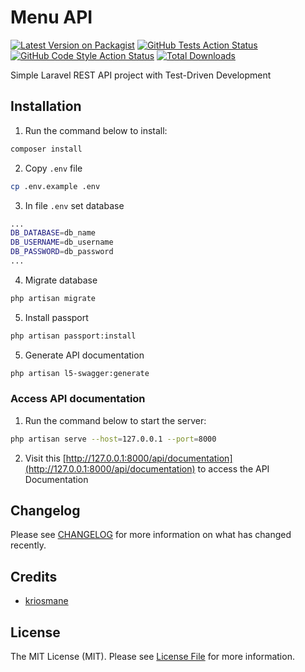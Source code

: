 
# Menu API


[![Latest Version on Packagist](https://img.shields.io/packagist/v/:vendor_slug/:package_slug.svg?style=flat-square)](https://packagist.org/packages/:vendor_slug/:package_slug)
[![GitHub Tests Action Status](https://img.shields.io/github/workflow/status/:vendor_slug/:package_slug/run-tests?label=tests)](https://github.com/:vendor_slug/:package_slug/actions?query=workflow%3Arun-tests+branch%3Amain)
[![GitHub Code Style Action Status](https://img.shields.io/github/workflow/status/:vendor_slug/:package_slug/Check%20&%20fix%20styling?label=code%20style)](https://github.com/:vendor_slug/:package_slug/actions?query=workflow%3A"Check+%26+fix+styling"+branch%3Amain)
[![Total Downloads](https://img.shields.io/packagist/dt/:vendor_slug/:package_slug.svg?style=flat-square)](https://packagist.org/packages/:vendor_slug/:package_slug)

Simple Laravel REST API project with Test-Driven Development


## Installation


1. Run the command below to install:

```bash
composer install
```

2. Copy `.env` file

```bash
cp .env.example .env
```

3. In file `.env` set database

```bash
...
DB_DATABASE=db_name
DB_USERNAME=db_username
DB_PASSWORD=db_password
...
```

4. Migrate database

```bash
php artisan migrate
```

5. Install passport

```bash
php artisan passport:install
```

5. Generate API documentation

```bash
php artisan l5-swagger:generate
```

### Access API documentation

1. Run the command below to start the server:

```bash
php artisan serve --host=127.0.0.1 --port=8000
```

2. Visit this [http://127.0.0.1:8000/api/documentation](http://127.0.0.1:8000/api/documentation) to access the API Documentation


## Changelog

Please see [CHANGELOG](CHANGELOG.md) for more information on what has changed recently.


## Credits

- [kriosmane](https://github.com/kriosmane)

## License

The MIT License (MIT). Please see [License File](LICENSE.md) for more information.